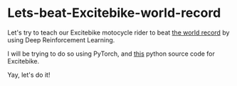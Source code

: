 # Lets-beat-Excitebike-world-record

Let's try to teach our Excitebike motocycle rider to beat [the world record](https://www.youtube.com/watch?v=erNCijFRXoc&ab_channel=AndrewgSpeedruns) by using Deep Reinforcement Learning.

I will be trying to do so using PyTorch, and [this](https://www.makeuseof.com/python-excitebike-homage-create/) python source code for Excitebike.

Yay, let's do it!
